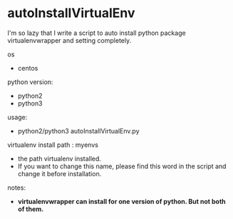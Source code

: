 # autoInstallVirtualEnv
I'm so lazy that I write a script to auto install python package virtualenvwrapper and setting completely.

os
* centos

python version:
* python2
* python3

usage:
* python2/python3 autoInstallVirtualEnv.py

virtualenv install path : myenvs
* the path virtualenv installed.
* If you want to change this name, please find this word in the script and change it before installation.

notes:
* **virtualenvwrapper can install for one version of python. But not both of them.**
